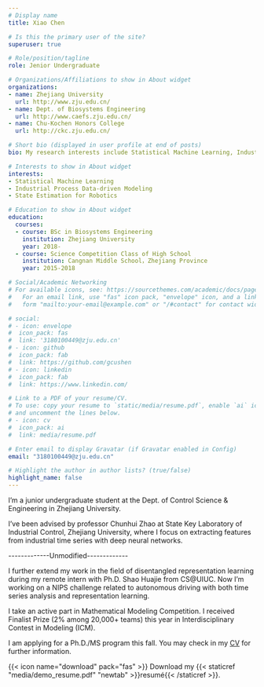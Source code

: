 ```yaml
---
# Display name
title: Xiao Chen

# Is this the primary user of the site?
superuser: true

# Role/position/tagline
role: Jenior Undergraduate

# Organizations/Affiliations to show in About widget
organizations:
- name: Zhejiang University
  url: http://www.zju.edu.cn/
- name: Dept. of Biosystems Engineering
  url: http://www.caefs.zju.edu.cn/
- name: Chu-Kochen Honors College
  url: http://ckc.zju.edu.cn/

# Short bio (displayed in user profile at end of posts)
bio: My research interests include Statistical Machine Learning, Industrial Process Data-driven Modeling, State Estimation for Robotics.

# Interests to show in About widget
interests:
- Statistical Machine Learning
- Industrial Process Data-driven Modeling
- State Estimation for Robotics

# Education to show in About widget
education:
  courses:
  - course: BSc in Biosystems Engineering
    institution: Zhejiang University
    year: 2018-
  - course: Science Competition Class of High School
    institution: Cangnan Middle School，Zhejiang Province
    year: 2015-2018

# Social/Academic Networking
# For available icons, see: https://sourcethemes.com/academic/docs/page-builder/#icons
#   For an email link, use "fas" icon pack, "envelope" icon, and a link in the
#   form "mailto:your-email@example.com" or "/#contact" for contact widget.

# social:
# - icon: envelope
#  icon_pack: fas
#  link: '3180100449@zju.edu.cn'
# - icon: github
#  icon_pack: fab
#  link: https://github.com/gcushen
# - icon: linkedin
#  icon_pack: fab
#  link: https://www.linkedin.com/

# Link to a PDF of your resume/CV.
# To use: copy your resume to `static/media/resume.pdf`, enable `ai` icons in `params.toml`, 
# and uncomment the lines below.
# - icon: cv
#  icon_pack: ai
#  link: media/resume.pdf

# Enter email to display Gravatar (if Gravatar enabled in Config)
email: "3180100449@zju.edu.cn"

# Highlight the author in author lists? (true/false)
highlight_name: false
---
```


I’m a junior undergraduate student at the Dept. of Control Science & Engineering in Zhejiang University.

 I’ve been advised by professor Chunhui Zhao at State Key Laboratory of Industrial Control, Zhejiang University, where I focus on extracting features from industrial time series with deep neural networks. 



-------------Unmodified-------------

I further extend my work in the field of disentangled representation learning during my remote intern with Ph.D. Shao Huajie from CS@UIUC. Now I’m working on a NIPS challenge related to autonomous driving with both time series analysis and representation learning.

I take an active part in Mathematical Modeling Competition. I received Finalist Prize (2% among 20,000+ teams) this year in Interdisciplinary Contest in Modeling (ICM).

I am applying for a Ph.D./MS program this fall. You may check in my [CV](https://drive.google.com/file/d/1eolZzPNGJS-zb31B2uaAC3GMhQCTY-Pv/view?usp=sharing) for further information.

{{< icon name="download" pack="fas" >}} Download my {{< staticref "media/demo_resume.pdf" "newtab" >}}resumé{{< /staticref >}}.
